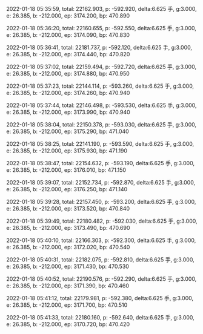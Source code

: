 2022-01-18 05:35:59, total: 22162.903, p: -592.920, delta:6.625 手, g:3.000, e: 26.385, b: -212.000, ep: 3174.200, bp: 470.890

2022-01-18 05:36:20, total: 22160.655, p: -592.550, delta:6.625 手, g:3.000, e: 26.385, b: -212.000, ep: 3174.090, bp: 470.830

2022-01-18 05:36:41, total: 22181.737, p: -592.120, delta:6.625 手, g:3.000, e: 26.385, b: -212.000, ep: 3174.440, bp: 470.820

2022-01-18 05:37:02, total: 22159.494, p: -592.720, delta:6.625 手, g:3.000, e: 26.385, b: -212.000, ep: 3174.880, bp: 470.950

2022-01-18 05:37:23, total: 22144.114, p: -593.260, delta:6.625 手, g:3.000, e: 26.385, b: -212.000, ep: 3174.260, bp: 470.940

2022-01-18 05:37:44, total: 22146.498, p: -593.530, delta:6.625 手, g:3.000, e: 26.385, b: -212.000, ep: 3173.990, bp: 470.940

2022-01-18 05:38:04, total: 22150.378, p: -593.030, delta:6.625 手, g:3.000, e: 26.385, b: -212.000, ep: 3175.290, bp: 471.040

2022-01-18 05:38:25, total: 22141.190, p: -593.590, delta:6.625 手, g:3.000, e: 26.385, b: -212.000, ep: 3175.930, bp: 471.190

2022-01-18 05:38:47, total: 22154.632, p: -593.190, delta:6.625 手, g:3.000, e: 26.385, b: -212.000, ep: 3176.010, bp: 471.150

2022-01-18 05:39:07, total: 22152.734, p: -592.870, delta:6.625 手, g:3.000, e: 26.385, b: -212.000, ep: 3176.250, bp: 471.140

2022-01-18 05:39:28, total: 22157.450, p: -593.200, delta:6.625 手, g:3.000, e: 26.385, b: -212.000, ep: 3173.520, bp: 470.840

2022-01-18 05:39:49, total: 22180.482, p: -592.030, delta:6.625 手, g:3.000, e: 26.385, b: -212.000, ep: 3173.490, bp: 470.690

2022-01-18 05:40:10, total: 22166.303, p: -592.300, delta:6.625 手, g:3.000, e: 26.385, b: -212.000, ep: 3172.020, bp: 470.540

2022-01-18 05:40:31, total: 22182.075, p: -592.810, delta:6.625 手, g:3.000, e: 26.385, b: -212.000, ep: 3171.430, bp: 470.530

2022-01-18 05:40:52, total: 22190.576, p: -592.290, delta:6.625 手, g:3.000, e: 26.385, b: -212.000, ep: 3171.390, bp: 470.460

2022-01-18 05:41:12, total: 22179.981, p: -592.380, delta:6.625 手, g:3.000, e: 26.385, b: -212.000, ep: 3171.700, bp: 470.510

2022-01-18 05:41:33, total: 22180.160, p: -592.640, delta:6.625 手, g:3.000, e: 26.385, b: -212.000, ep: 3170.720, bp: 470.420